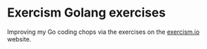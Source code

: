 # Exercism Golang exercises

Improving my Go coding chops via the exercises on the [exercism.io](https://exercism.io) website.